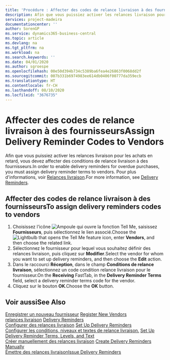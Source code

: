 ```yaml
---
title: 'Procédure : Affecter des codes de relance livraison à des fournisseurs'
description: Afin que vous puissiez activer les relances livraison pour les achats en retard, vous devez affecter des conditions de relance livraison à des fournisseurs.
services: project-madeira
documentationcenter: ''
author: SorenGP
ms.service: dynamics365-business-central
ms.topic: article
ms.devlang: na
ms.tgt_pltfrm: na
ms.workload: na
ms.search.keywords: ''
ms.date: 04/01/2020
ms.author: sgroespe
ms.openlocfilehash: 00e50d394b734c5389ba6fea4e26863f0068dd2f
ms.sourcegitcommit: 007b331b6974983ee614db0406f00777da359ecb
ms.translationtype: HT
ms.contentlocale: fr-CH
ms.lasthandoff: 08/10/2020
ms.locfileid: "3676735"
---
```

# <a name="assign-delivery-reminder-codes-to-vendors"></a><span data-ttu-id="87a84-103">Affecter des codes de relance livraison à des fournisseurs</span><span class="sxs-lookup"><span data-stu-id="87a84-103">Assign Delivery Reminder Codes to Vendors</span></span>
<span data-ttu-id="87a84-104">Afin que vous puissiez activer les relances livraison pour les achats en retard, vous devez affecter des conditions de relance livraison à des fournisseurs.</span><span class="sxs-lookup"><span data-stu-id="87a84-104">In order to enable delivery reminders for overdue purchases, you must assign delivery reminder terms to vendors.</span></span> <span data-ttu-id="87a84-105">Pour plus d'informations, voir [Relances livraison](delivery-reminders.md).</span><span class="sxs-lookup"><span data-stu-id="87a84-105">For more information, see [Delivery Reminders](delivery-reminders.md).</span></span>  

## <a name="to-assign-delivery-reminders-codes-to-vendors"></a><span data-ttu-id="87a84-106">Affecter des codes de relance livraison à des fournisseurs</span><span class="sxs-lookup"><span data-stu-id="87a84-106">To assign delivery reminders codes to vendors</span></span>  

1.  <span data-ttu-id="87a84-107">Choisissez l'icône ![Ampoule qui ouvre la fonction Tell Me](../../media/ui-search/search_small.png "Dites-moi ce que vous voulez faire"), saisissez **Fournisseurs**, puis sélectionnez le lien associé.</span><span class="sxs-lookup"><span data-stu-id="87a84-107">Choose the ![Lightbulb that opens the Tell Me feature](../../media/ui-search/search_small.png "Tell me what you want to do") icon, enter **Vendors**, and then choose the related link.</span></span>  
2.  <span data-ttu-id="87a84-108">Sélectionnez le fournisseur pour lequel vous souhaitez définir des relances livraison, puis cliquez sur **Modifier**.</span><span class="sxs-lookup"><span data-stu-id="87a84-108">Select the vendor for whom you want to set up delivery reminders, and then choose the **Edit** action.</span></span>  
3.  <span data-ttu-id="87a84-109">Dans le raccourci **Réception**, dans le champ **Conditions de relance livraison**, sélectionnez un code condition relance livraison pour le fournisseur.</span><span class="sxs-lookup"><span data-stu-id="87a84-109">On the **Receiving** FastTab, in the **Delivery Reminder Terms** field, select a delivery reminder terms code for the vendor.</span></span>  
4.  <span data-ttu-id="87a84-110">Cliquez sur le bouton **OK**.</span><span class="sxs-lookup"><span data-stu-id="87a84-110">Choose the **OK** button.</span></span>  

## <a name="see-also"></a><span data-ttu-id="87a84-111">Voir aussi</span><span class="sxs-lookup"><span data-stu-id="87a84-111">See Also</span></span>  
 <span data-ttu-id="87a84-112">[Enregistrer un nouveau fournisseur](../../purchasing-how-register-new-vendors.md) </span><span class="sxs-lookup"><span data-stu-id="87a84-112">[Register New Vendors](../../purchasing-how-register-new-vendors.md) </span></span>  
 <span data-ttu-id="87a84-113">[relances livraison](delivery-reminders.md) </span><span class="sxs-lookup"><span data-stu-id="87a84-113">[Delivery Reminders](delivery-reminders.md) </span></span>  
 <span data-ttu-id="87a84-114">[Configurer des relances livraison](how-to-set-up-delivery-reminders.md) </span><span class="sxs-lookup"><span data-stu-id="87a84-114">[Set Up Delivery Reminders](how-to-set-up-delivery-reminders.md) </span></span>  
 <span data-ttu-id="87a84-115">[Configurer les conditions, niveaux et textes de relance livraison.](how-to-set-up-delivery-reminder-terms-levels-and-text.md) </span><span class="sxs-lookup"><span data-stu-id="87a84-115">[Set Up Delivery Reminder Terms, Levels, and Text](how-to-set-up-delivery-reminder-terms-levels-and-text.md) </span></span>  
 <span data-ttu-id="87a84-116">[Créer manuellement des relances livraison](how-to-create-delivery-reminders-manually.md) </span><span class="sxs-lookup"><span data-stu-id="87a84-116">[Create Delivery Reminders Manually](how-to-create-delivery-reminders-manually.md) </span></span>  
 [<span data-ttu-id="87a84-117">Émettre des relances livraison</span><span class="sxs-lookup"><span data-stu-id="87a84-117">Issue Delivery Reminders</span></span>](how-to-issue-delivery-reminders.md)
